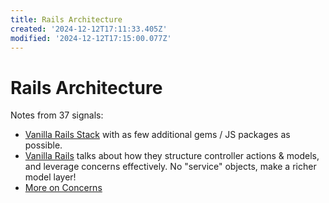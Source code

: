```yaml
---
title: Rails Architecture
created: '2024-12-12T17:11:33.405Z'
modified: '2024-12-12T17:15:00.077Z'
---
```


# Rails Architecture

Notes from 37 signals:

- [Vanilla Rails Stack](https://dev.37signals.com/a-vanilla-rails-stack-is-plenty/) with as few additional gems / JS packages as possible.
- [Vanilla Rails](https://dev.37signals.com/vanilla-rails-is-plenty/) talks about how they structure controller actions & models, and leverage concerns effectively. No "service" objects, make a richer model layer!
- [More on Concerns](https://world.hey.com/jorge/code-i-like-iii-good-concerns-5a1b391c)


